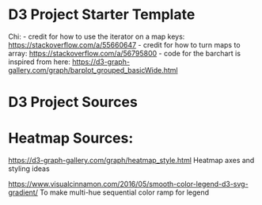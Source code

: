 # D3 Project Starter Template

Chi:
    - credit for how to use the iterator on a map keys: https://stackoverflow.com/a/55660647
    - credit for how to turn maps to array: https://stackoverflow.com/a/56795800
    - code for the barchart is inspired from here: https://d3-graph-gallery.com/graph/barplot_grouped_basicWide.html





# D3 Project Sources

# Heatmap Sources:
https://d3-graph-gallery.com/graph/heatmap_style.html
Heatmap axes and styling ideas

https://www.visualcinnamon.com/2016/05/smooth-color-legend-d3-svg-gradient/
To make multi-hue sequential color ramp for legend
